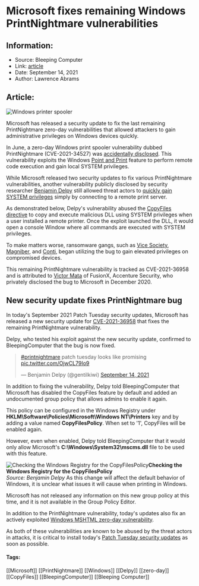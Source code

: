 # Microsoft fixes remaining Windows PrintNightmare vulnerabilities
### 

## Information:
+ Source: Bleeping Computer
+ Link: [article](https://www.bleepingcomputer.com/news/microsoft/microsoft-fixes-remaining-windows-printnightmare-vulnerabilities/)
+ Date: September 14, 2021
+ Author: Lawrence Abrams


## Article:
![Windows printer spooler](https://www.bleepstatic.com/content/hl-images/2021/06/30/Printer.jpg)


Microsoft has released a security update to fix the last remaining PrintNightmare zero-day vulnerabilities that allowed attackers to gain administrative privileges on Windows devices quickly.


In June, a zero-day Windows print spooler vulnerability dubbed PrintNightmare (CVE-2021-34527) was [accidentally disclosed](https://www.bleepingcomputer.com/news/security/public-windows-printnightmare-0-day-exploit-allows-domain-takeover/). This vulnerability exploits the Windows [Point and Print](https://docs.microsoft.com/en-us/windows-hardware/drivers/print/introduction-to-point-and-print) feature to perform remote code execution and gain local SYSTEM privileges.


While Microsoft released two security updates to fix various PrintNightmare vulnerabilities, another vulnerability publicly disclosed by security researcher [Benjamin Delpy](https://twitter.com/gentilkiwi) still allowed threat actors to [quickly gain SYSTEM privileges](https://www.bleepingcomputer.com/news/microsoft/remote-print-server-gives-anyone-windows-admin-privileges-on-a-pc/) simply by connecting to a remote print server.


As demonstrated below, Delpy's vulnerability abused the [CopyFiles directive](https://docs.microsoft.com/en-us/windows-hardware/drivers/print/downloading-queue-specific-files) to copy and execute malicious DLL using SYSTEM privileges when a user installed a remote printer. Once the exploit launched the DLL, it would open a console Window where all commands are executed with SYSTEM privileges.



To make matters worse, ransomware gangs, such as [Vice Society](https://www.bleepingcomputer.com/news/security/vice-society-ransomware-joins-ongoing-printnightmare-attacks/), [Magniber](https://www.bleepingcomputer.com/news/security/ransomware-gang-uses-printnightmare-to-breach-windows-servers/), and [Conti](https://twitter.com/John_Fokker/status/1425749521569624065), began utilizing the bug to gain elevated privileges on compromised devices.


This remaining PrintNightmare vulnerability is tracked as CVE-2021-36958 and is attributed to [Victor Mata](https://twitter.com/offenseindepth) of FusionX, Accenture Security, who privately disclosed the bug to Microsoft in December 2020.


New security update fixes PrintNightmare bug
--------------------------------------------


In today's September 2021 Patch Tuesday security updates, Microsoft has released a new security update for [CVE-2021-36958](https://msrc.microsoft.com/update-guide/vulnerability/CVE-2021-36958) that fixes the remaining PrintNightmare vulnerability.


Delpy, who tested his exploit against the new security update, confirmed to BleepingComputer that the bug is now fixed.




> 
> [#printnightmare](https://twitter.com/hashtag/printnightmare?src=hash&ref_src=twsrc%5Etfw) patch tuesday looks like promising [pic.twitter.com/OjwCL79Io9](https://t.co/OjwCL79Io9)
> 
> 
> — Benjamin Delpy (@gentilkiwi) [September 14, 2021](https://twitter.com/gentilkiwi/status/1437850150513295369?ref_src=twsrc%5Etfw)


In addition to fixing the vulnerability, Delpy told BleepingComputer that Microsoft has disabled the CopyFiles feature by default and added an undocumented group policy that allows admins to enable it again.


This policy can be configured in the Windows Registry under **HKLM\Software\Policies\Microsoft\Windows NT\Printers** key and by adding a value named **CopyFilesPolicy**. When set to '1', CopyFiles will be enabled again.


However, even when enabled, Delpy told BleepingComputer that it would only allow Microsoft's **C:\Windows\System32\mscms.dll** file to be used with this feature.



![Checking the Windows Registry for the CopyFilesPolicy](https://www.bleepstatic.com/images/news/Microsoft/vulnerabilities/p/printnightmare/fixed/copyfile-policy-check-reverse.jpg)**Checking the Windows Registry for the CopyFilesPolicy**  
*Source: Benjamin Delpy*
As this change will affect the default behavior of Windows, it is unclear what issues it will cause when printing in Windows.


Microsoft has not released any information on this new group policy at this time, and it is not available in the Group Policy Editor.


In addition to the PrintNightmare vulnerability, today's updates also fix an actively exploited [Windows MSHTML zero-day vulnerability](https://www.bleepingcomputer.com/news/security/microsoft-shares-temp-fix-for-ongoing-office-365-zero-day-attacks/).


As both of these vulnerabilities are known to be abused by the threat actors in attacks, it is critical to install today's [Patch Tuesday security updates](https://www.bleepingcomputer.com/news/microsoft/microsoft-september-2021-patch-tuesday-fixes-2-zero-days-60-flaws/) as soon as possible.




#### Tags:
[[Microsoft]] [[PrintNightmare]] [[Windows]] [[Delpy]] [[zero-day]] [[CopyFiles]] [[BleepingComputer]] [[Bleeping Computer]]
